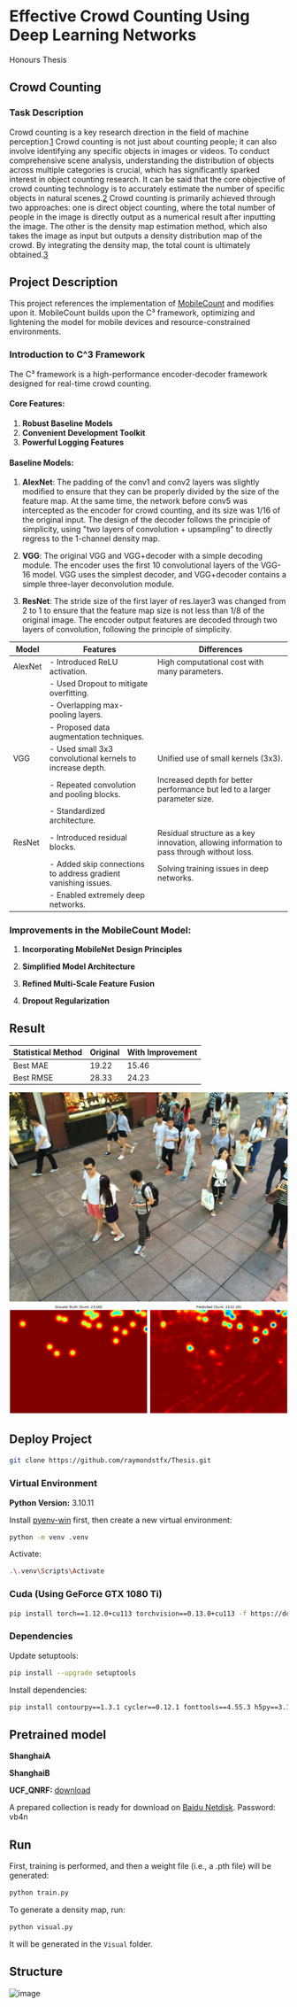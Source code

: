 # Effective Crowd Counting Using Deep Learning Networks
Honours Thesis

## Crowd Counting
### Task Description
Crowd counting is a key research direction in the field of machine perception.[1](https://arxiv.org/abs/2407.19491) Crowd counting is not just about counting people; it can also involve identifying any specific objects in images or videos. To conduct comprehensive scene analysis, understanding the distribution of objects across multiple categories is crucial, which has significantly sparked interest in object counting research. It can be said that the core objective of crowd counting technology is to accurately estimate the number of specific objects in natural scenes.[2](https://arxiv.org/abs/2403.05435) Crowd counting is primarily achieved through two approaches: one is direct object counting, where the total number of people in the image is directly output as a numerical result after inputting the image. The other is the density map estimation method, which also takes the image as input but outputs a density distribution map of the crowd. By integrating the density map, the total count is ultimately obtained.[3](https://link.springer.com/article/10.1007/s11554-023-01286-8)

## Project Description
This project references the implementation of [MobileCount](https://github.com/ChenyuGAO-CS/MobileCount) and modifies upon it.
MobileCount builds upon the C³ framework, optimizing and lightening the model for mobile devices and resource-constrained environments.
### Introduction to C^3 Framework
The C³ framework is a high-performance encoder-decoder framework designed for real-time crowd counting.
#### Core Features:
1. **Robust Baseline Models**
2. **Convenient Development Toolkit**
3. **Powerful Logging Features**

#### Baseline Models:
1. **AlexNet**: The padding of the conv1 and conv2 layers was slightly modified to ensure that they can be properly divided by the size of the feature map. At the same time, the network before conv5 was intercepted as the encoder for crowd counting, and its size was 1/16 of the original input. The design of the decoder follows the principle of simplicity, using "two layers of convolution + upsampling" to directly regress to the 1-channel density map.

2. **VGG**: The original VGG and VGG+decoder with a simple decoding module. The encoder uses the first 10 convolutional layers of the VGG-16 model. VGG uses the simplest decoder, and VGG+decoder contains a simple three-layer deconvolution module.

3. **ResNet**: The stride size of the first layer of res.layer3 was changed from 2 to 1 to ensure that the feature map size is not less than 1/8 of the original image. The encoder output features are decoded through two layers of convolution, following the principle of simplicity.

| Model    | Features                                                                | Differences                                                                                       |
|----------|-------------------------------------------------------------------------|---------------------------------------------------------------------------------------------------|
| AlexNet  | - Introduced ReLU activation.                                           | High computational cost with many parameters.                                                     |
|          | - Used Dropout to mitigate overfitting.                                 |                                                                                                   |
|          | - Overlapping max-pooling layers.                                       |                                                                                                   |
|          | - Proposed data augmentation techniques.                                |                                                                                                   |
| VGG      | - Used small 3x3 convolutional kernels to increase depth.               | Unified use of small kernels (3x3).                                                               |
|          | - Repeated convolution and pooling blocks.                              | Increased depth for better performance but led to a larger parameter size.                        |
|          | - Standardized architecture.                                            |                                                                                                   |
| ResNet   | - Introduced residual blocks.                                           | Residual structure as a key innovation, allowing information to pass through without loss.        |
|          | - Added skip connections to address gradient vanishing issues.          | Solving training issues in deep networks.                                                         |
|          | - Enabled extremely deep networks.                                      |                                                                                                   |

### Improvements in the MobileCount Model:

1. **Incorporating MobileNet Design Principles**
   
3. **Simplified Model Architecture**

4. **Refined Multi-Scale Feature Fusion**
   
5. **Dropout Regularization**

## Result
| Statistical Method | Original                       | With Improvement          |
|--------------------|--------------------------------|---------------------------|
| Best MAE           | 19.22                          | 15.46                    |
| Best RMSE          | 28.33                          | 24.23                     |


![Original Picture](pictures/IMG_1.jpg)
![Heat Map](pictures/Compare1.png)

## Deploy Project
```bash
git clone https://github.com/raymondstfx/Thesis.git
```

### Virtual Environment
**Python Version:** 3.10.11

Install [pyenv-win](https://github.com/pyenv-win/pyenv-win) first, then create a new virtual environment:
```bash
python -m venv .venv
```
Activate:
```bash
.\.venv\Scripts\Activate
```

### Cuda (Using GeForce GTX 1080 Ti)
```bash
pip install torch==1.12.0+cu113 torchvision==0.13.0+cu113 -f https://download.pytorch.org/whl/torch_stable.html
```

### Dependencies
Update setuptools:
```bash
pip install --upgrade setuptools
```
Install dependencies:
```bash
pip install contourpy==1.3.1 cycler==0.12.1 fonttools==4.55.3 h5py==3.12.1 kiwisolver==1.4.8 matplotlib==3.10.0 numpy==1.26.4 opencv-python==4.10.0.84 packaging==24.2 pyparsing==3.2.1 python-dateutil==2.9.0.post0 six==1.17.0
```
## Pretrained model
**ShanghaiA**

**ShanghaiB**

**UCF_QNRF:** [download](https://www.crcv.ucf.edu/data/ucf-qnrf/)

A prepared collection is ready for download on [Baidu Netdisk](https://pan.baidu.com/s/1g2-w97B7YuqOHCR2dNBunw). Password: vb4n 

## Run
First, training is performed, and then a weight file (i.e., a .pth file) will be generated:
```bash
python train.py
```

To generate a density map, run:
```bash
python visual.py
```
It will be generated in the `Visual` folder.

## Structure
![image](https://github.com/user-attachments/assets/60ed9a7b-dbf4-4145-ac51-a25d94031d28)

